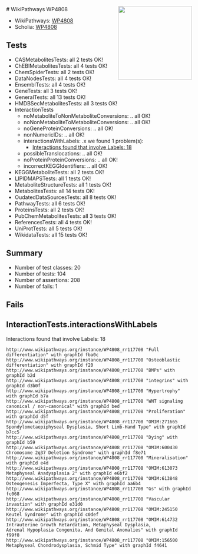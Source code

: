 <img style="float: right; width: 200px" src="https://upload.wikimedia.org/wikipedia/commons/thumb/8/83/Wplogo_with_text_500.png/640px-Wplogo_with_text_500.png" />
# WikiPathways WP4808

* WikiPathways: [WP4808](https://wikipathways.org/pathways/WP4808)
* Scholia: [WP4808](https://scholia.toolforge.org/wikipathways/WP4808)
## Tests
* CASMetabolitesTests: all 2 tests OK!
* ChEBIMetabolitesTests: all 4 tests OK!
* ChemSpiderTests: all 2 tests OK!
* DataNodesTests: all 4 tests OK!
* EnsemblTests: all 4 tests OK!
* GeneTests: all 3 tests OK!
* GeneralTests: all 13 tests OK!
* HMDBSecMetabolitesTests: all 3 tests OK!
* InteractionTests
    * noMetaboliteToNonMetaboliteConversions: .. all OK!
    * noNonMetaboliteToMetaboliteConversions: .. all OK!
    * noGeneProteinConversions: .. all OK!
    * nonNumericIDs: .. all OK!
    * interactionsWithLabels: .x we found 1 problem(s):
        * [Interactions found that involve Labels: 18](#fe97a8c0)
    * possibleTranslocations: .. all OK!
    * noProteinProteinConversions: .. all OK!
    * incorrectKEGGIdentifiers: .. all OK!
* KEGGMetaboliteTests: all 2 tests OK!
* LIPIDMAPSTests: all 1 tests OK!
* MetaboliteStructureTests: all 1 tests OK!
* MetabolitesTests: all 14 tests OK!
* OudatedDataSourcesTests: all 8 tests OK!
* PathwayTests: all 6 tests OK!
* ProteinsTests: all 2 tests OK!
* PubChemMetabolitesTests: all 3 tests OK!
* ReferencesTests: all 4 tests OK!
* UniProtTests: all 5 tests OK!
* WikidataTests: all 15 tests OK!


## Summary

* Number of test classes: 20
* Number of tests: 104
* Number of assertions: 208
* Number of fails: 1

## Fails

<a name="fe97a8c0" />

## InteractionTests.interactionsWithLabels

Interactions found that involve Labels: 18
```
http://www.wikipathways.org/instance/WP4808_rr117708 "Full differentiation" with graphId fba0c
http://www.wikipathways.org/instance/WP4808_rr117708 "Osteoblastic
differentiation" with graphId f20
http://www.wikipathways.org/instance/WP4808_rr117708 "BMPs" with graphId b2d
http://www.wikipathways.org/instance/WP4808_rr117708 "integrins" with graphId d3b0f
http://www.wikipathways.org/instance/WP4808_rr117708 "Hypertrophy" with graphId b7a
http://www.wikipathways.org/instance/WP4808_rr117708 "WNT signaling
canonical / non-canonical" with graphId bed
http://www.wikipathways.org/instance/WP4808_rr117708 "Proliferation" with graphId d5f
http://www.wikipathways.org/instance/WP4808_rr117708 "OMIM:271665
Spondylometaepiphyseal Dysplasia, Short Limb-Hand Type" with graphId b7cc5
http://www.wikipathways.org/instance/WP4808_rr117708 "Dying" with graphId b59
http://www.wikipathways.org/instance/WP4808_rr117708 "OMIM:600430
Chromosome 2q37 Deletion Syndrome" with graphId f8e71
http://www.wikipathways.org/instance/WP4808_rr117708 "Mineralisation" with graphId e4d
http://www.wikipathways.org/instance/WP4808_rr117708 "OMIM:613073
Metaphyseal Anadysplasia 2" with graphId e6bf2
http://www.wikipathways.org/instance/WP4808_rr117708 "OMIM:613848
Osteogenesis Imperfecta, Type X" with graphId aa6b4
http://www.wikipathways.org/instance/WP4808_rr117708 "Gs" with graphId fc068
http://www.wikipathways.org/instance/WP4808_rr117708 "Vascular invastion" with graphId e31d0
http://www.wikipathways.org/instance/WP4808_rr117708 "OMIM:245150
Keutel Syndrome" with graphId c0def
http://www.wikipathways.org/instance/WP4808_rr117708 "OMIM:614732
Intrauterine Growth Retardation, Metaphyseal Dysplasia, 
Adrenal Hypoplasia Congenita, And Genital Anomalies" with graphId f99f8
http://www.wikipathways.org/instance/WP4808_rr117708 "OMIM:156500
Metaphyseal Chondrodysplasia, Schmid Type" with graphId f4641
```

